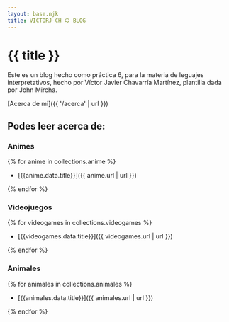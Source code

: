 ```yaml
---
layout: base.njk
title: VICTORJ-CH の BLOG
---
```


# {{ title }}


Este es un blog hecho como práctica 6, para la materia de leguajes interpretativos, hecho por Víctor Javier Chavarría Martínez, plantilla dada por  John Mircha.

[Acerca de mi]({{ '/acerca' | url }})

## Podes leer acerca de:

### Animes

{% for anime in collections.anime %}

- [{{anime.data.title}}]({{ anime.url | url }})

{% endfor %}

### Videojuegos

{% for videogames in collections.videogames %}

- [{{videogames.data.title}}]({{ videogames.url | url }})

{% endfor %}

### Animales

{% for animales in collections.animales %}

- [{{animales.data.title}}]({{ animales.url | url }})

{% endfor %}